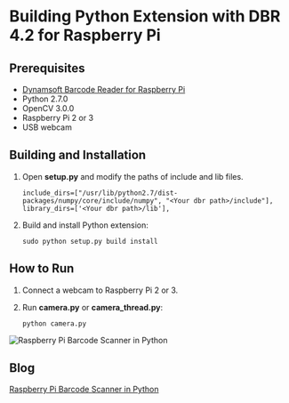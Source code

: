 # Building Python Extension with DBR 4.2 for Raspberry Pi

## Prerequisites
* [Dynamsoft Barcode Reader for Raspberry Pi][0]
* Python 2.7.0
* OpenCV 3.0.0
* Raspberry Pi 2 or 3
* USB webcam

## Building and Installation
1. Open **setup.py** and modify the paths of include and lib files.
    
    ```
    include_dirs=["/usr/lib/python2.7/dist-packages/numpy/core/include/numpy", "<Your dbr path>/include"],
    library_dirs=['<Your dbr path>/lib'],
    ```
2. Build and install Python extension:
    
    ```
    sudo python setup.py build install
    ```

## How to Run
1. Connect a webcam to Raspberry Pi 2 or 3.
2. Run **camera.py** or **camera_thread.py**: 

    ```
    python camera.py
    ```

![Raspberry Pi Barcode Scanner in Python](http://www.codepool.biz/wp-content/uploads/2016/11/rpi-python-webcam-small.png)

## Blog
[Raspberry Pi Barcode Scanner in Python][1]

[0]:http://www.dynamsoft.com/Downloads/Dynamic-Barcode-Reader-for-Raspberry-Pi-Download.aspx 
[1]:http://www.codepool.biz/raspberry-pi-barcode-scanner-python.html
